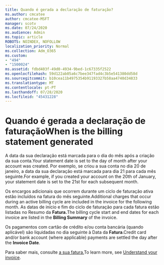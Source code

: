 ```yaml
---
title: Quando é gerada a declaração de faturação?
ms.author: cmcatee
author: cmcatee-MSFT
manager: scotv
ms.date: 07/24/2020
ms.audience: Admin
ms.topic: article
ROBOTS: NOINDEX, NOFOLLOW
localization_priority: Normal
ms.collection: Adm_O365
ms.custom:
- "494"
- "1500024"
ms.assetid: fdbd403f-49d0-4934-9bed-1c67335f2522
ms.openlocfilehash: 59d122ab05a6c7bee347fad4c3b5e541380dd58d
ms.sourcegitcommit: b10cea11b4975354b91193327b58aa4740d34833
ms.translationtype: MT
ms.contentlocale: pt-PT
ms.lasthandoff: 07/28/2020
ms.locfileid: "45431228"
---
```

# <a name="when-is-the-billing-statement-generated"></a><span data-ttu-id="cf715-102">Quando é gerada a declaração de faturação</span><span class="sxs-lookup"><span data-stu-id="cf715-102">When is the billing statement generated</span></span>

<span data-ttu-id="cf715-103">A data da sua declaração está marcada para o dia do mês após a criação da sua conta.</span><span class="sxs-lookup"><span data-stu-id="cf715-103">Your statement date is set to the day of month after your account was created.</span></span> <span data-ttu-id="cf715-104">Por exemplo, se criou a sua conta no dia 20 de janeiro, a data da sua declaração está marcada para dia 21 para cada mês seguinte.</span><span class="sxs-lookup"><span data-stu-id="cf715-104">For example, if you created your account on the 20th of January, your statement date is set to the 21st for each subsequent month.</span></span>

<span data-ttu-id="cf715-105">Os encargos adicionais que ocorrem durante um ciclo de faturação ativa estão incluídos na fatura do mês seguinte.</span><span class="sxs-lookup"><span data-stu-id="cf715-105">Additional charges that occur during an active billing cycle are included in the invoice for the following month.</span></span> <span data-ttu-id="cf715-106">As datas de início e fim do ciclo de faturação para cada fatura estão listadas no Resumo da **Fatura.**</span><span class="sxs-lookup"><span data-stu-id="cf715-106">The billing cycle start and end dates for each invoice are listed in the **Billing Summary** of the invoice.</span></span>

<span data-ttu-id="cf715-107">Os pagamentos com cartão de crédito e/ou conta bancária (quando aplicável) são liquidadas no dia seguinte à Data da **Fatura**.</span><span class="sxs-lookup"><span data-stu-id="cf715-107">Credit card and/or bank account (where applicable) payments are settled the day after the **Invoice Date**.</span></span>
  
<span data-ttu-id="cf715-108">Para saber mais, consulte [a sua fatura.](https://docs.microsoft.com/microsoft-365/commerce/billing-and-payments/understand-your-invoice2)</span><span class="sxs-lookup"><span data-stu-id="cf715-108">To learn more, see [Understand your invoice](https://docs.microsoft.com/microsoft-365/commerce/billing-and-payments/understand-your-invoice2).</span></span>